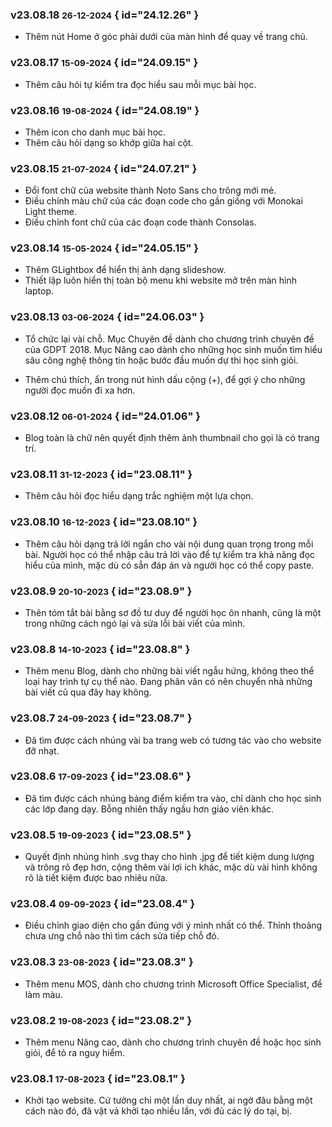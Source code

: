 ### v23.08.18 <small>26-12-2024</small> { id="24.12.26" }

- Thêm nút Home ở góc phải dưới của màn hình để quay về trang chủ.

### v23.08.17 <small>15-09-2024</small> { id="24.09.15" }

- Thêm câu hỏi tự kiểm tra đọc hiểu sau mỗi mục bài học.

### v23.08.16 <small>19-08-2024</small> { id="24.08.19" }

- Thêm icon cho danh mục bài học.
- Thêm câu hỏi dạng so khớp giữa hai cột.

### v23.08.15 <small>21-07-2024</small> { id="24.07.21" }

- Đổi font chữ của website thành Noto Sans cho trông mới mẻ.
- Điều chỉnh màu chữ của các đoạn code cho gần giống với Monokai Light theme.
- Điều chỉnh font chữ của các đoạn code thành Consolas.

### v23.08.14 <small>15-05-2024</small> { id="24.05.15" }

- Thêm GLightbox để hiển thị ảnh dạng slideshow.
- Thiết lập luôn hiển thị toàn bộ menu khi website mở trên màn hình laptop.

### v23.08.13 <small>03-06-2024</small> { id="24.06.03" }

- Tổ chức lại vài chỗ. Mục Chuyên đề dành cho chương trình chuyên đề của GDPT 2018. Mục Nâng cao dành cho những học sinh muốn tìm hiểu sâu công nghệ thông tin hoặc bước đầu muốn dự thi học sinh giỏi.

- Thêm chú thích, ẩn trong nút hình dấu cộng (+), để gợi ý cho những người đọc muốn đi xa hơn.

### v23.08.12 <small>06-01-2024</small> { id="24.01.06" }

- Blog toàn là chữ nên quyết định thêm ảnh thumbnail cho gọi là có trang trí.

### v23.08.11 <small>31-12-2023</small> { id="23.08.11" }

- Thêm câu hỏi đọc hiểu dạng trắc nghiệm một lựa chọn.

### v23.08.10 <small>16-12-2023</small> { id="23.08.10" }

- Thêm câu hỏi dạng trả lời ngắn cho vài nội dung quan trọng trong mỗi bài. Người học có thể nhập câu trả lời vào để tự kiểm tra khả năng đọc hiểu của mình, mặc dù có sẵn đáp án và người học có thể copy paste.

### v23.08.9 <small>20-10-2023</small> { id="23.08.9" }

- Thên tóm tắt bài bằng sơ đồ tư duy để người học ôn nhanh, cũng là một trong những cách ngó lại và sửa lỗi bài viết của mình.

### v23.08.8 <small>14-10-2023</small> { id="23.08.8" }

- Thêm menu Blog, dành cho những bài viết ngẫu hứng, không theo thể loại hay trình tự cụ thể nào. Đang phân vân có nên chuyển nhà những bài viết cũ qua đây hay không.

### v23.08.7 <small>24-09-2023</small> { id="23.08.7" }

- Đã tìm được cách nhúng vài ba trang web có tương tác vào cho website đỡ nhạt.

### v23.08.6 <small>17-09-2023</small> { id="23.08.6" }

- Đã tìm được cách nhúng bảng điểm kiểm tra vào, chỉ dành cho học sinh các lớp đang dạy. Bỗng nhiên thấy ngầu hơn giáo viên khác.

### v23.08.5 <small>19-09-2023</small> { id="23.08.5" }

- Quyết định nhúng hình .svg thay cho hình .jpg để tiết kiệm dung lượng và trông rõ đẹp hơn, cộng thêm vài lợi ích khác, mặc dù vài hình không rõ là tiết kiệm được bao nhiêu nữa.

### v23.08.4 <small>09-09-2023</small> { id="23.08.4" }

- Điều chỉnh giao diện cho gần đúng với ý mình nhất có thể. Thỉnh thoảng chưa ưng chỗ nào thì tìm cách sửa tiếp chỗ đó.

### v23.08.3 <small>23-08-2023</small> { id="23.08.3" }

- Thêm menu MOS, dành cho chương trình Microsoft Office Specialist, để làm màu.

### v23.08.2 <small>19-08-2023</small> { id="23.08.2" }

- Thêm menu Nâng cao, dành cho chương trình chuyên đề hoặc học sinh giỏi, để tỏ ra nguy hiểm.

### v23.08.1 <small>17-08-2023</small> { id="23.08.1" }

- Khởi tạo website. Cứ tưởng chỉ một lần duy nhất, ai ngờ đâu bằng một cách nào đó, đã vật vả khởi tạo nhiều lần, với đủ các lý do tại, bị.